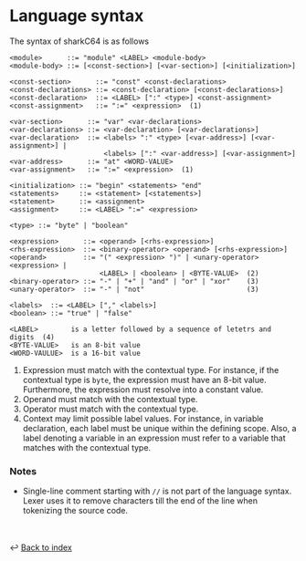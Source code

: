# Language syntax

The syntax of sharkC64 is as follows

```
<module>      ::= "module" <LABEL> <module-body>
<module-body> ::= [<const-section>] [<var-section>] [<initialization>]

<const-section>      ::= "const" <const-declarations>
<const-declarations> ::= <const-declaration> [<const-declarations>]
<const-declaration>  ::= <LABEL> [":" <type>] <const-assignment>
<const-assignment>   ::= ":=" <expression>  (1)

<var-section>      ::= "var" <var-declarations>
<var-declarations> ::= <var-declaration> [<var-declarations>]
<var-declaration>  ::= <labels> ":" <type> [<var-address>] [<var-assignment>] |
                       <labels> [":" <var-address>] [<var-assignment>] 
<var-address>      ::= "at" <WORD-VALUE>
<var-assignment>   ::= ":=" <expression>  (1)

<initialization> ::= "begin" <statements> "end"
<statements>     ::= <statement> [<statements>]
<statement>      ::= <assignment>
<assignment>     ::= <LABEL> ":=" <expression>

<type> ::= "byte" | "boolean"

<expression>      ::= <operand> [<rhs-expression>]
<rhs-expression>  ::= <binary-operator> <operand> [<rhs-expression>]
<operand>         ::= "(" <expression> ")" | <unary-operator> <expression> | 
                      <LABEL> | <boolean> | <BYTE-VALUE>  (2)
<binary-operator> ::= "-" | "+" | "and" | "or" | "xor"    (3) 
<unary-operator>  ::= "-" | "not"                         (3)
    
<labels>  ::= <LABEL> ["," <labels>]
<boolean> ::= "true" | "false" 

<LABEL>        is a letter followed by a sequence of letetrs and digits  (4) 
<BYTE-VALUE>   is an 8-bit value   
<WORD-VAULUE>  is a 16-bit value
```

1. Expression must match with the contextual type. 
   For instance, if the contextual type is `byte`, the expression must have an 8-bit value.
   Furthermore, the expression must resolve into a constant value.
2. Operand must match with the contextual type.
3. Operator must match with the contextual type.
4. Context may limit possible label values. For instance, in variable declaration, 
   each label must be unique within the defining scope. Also, a label denoting a variable
   in an expression must refer to a variable that matches with the contextual type. 

### Notes
- Single-line comment starting with `//` is not part of the language syntax.
  Lexer uses it to remove characters till the end of the line when tokenizing
  the source code.

<br /><br />
:leftwards_arrow_with_hook: [Back to index](../index.md)